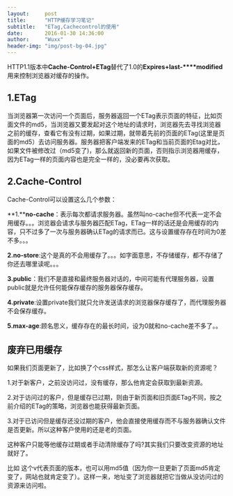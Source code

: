```yaml
---
layout:     post
title:      "HTTP缓存学习笔记"
subtitle:   "ETag,Cachecontrol的使用"
date:       2016-01-30 14:36:00
author:     "Wuxx"
header-img: "img/post-bg-04.jpg"
---
```


HTTP1.1版本中**Cache-Control+ETag**替代了1.0的**Expires+last-****modified**用来控制浏览器对缓存的操作。

## 1.ETag ##
当浏览器第一次访问一个页面后，服务器返回一个ETag表示页面的特征，比如页面文件的md5，当浏览器又要发起对这个地址的请求时，浏览器先去寻找浏览器之前的缓存，查看它有没有过期，如果过期，就带着先前的页面的ETag(这里是页面的md5）去访问服务器。服务器把客户端发来的ETag和当前页面的Etag对比，如果文件被修改过（md5变了)，那么就返回新的页面，否则指示浏览器用缓存，因为ETag一样的页面内容也是完全一样的，没必要再次获取。

## 2.Cache-Control ##
Cache-Control可以设置这么几个参数：

**1.****no-cache**：表示每次都请求服务器。虽然叫no-cache但不代表一定不会用缓存。。。浏览器会请求与服务器匹配ETag，ETag一样的话还是会用缓存的内容，只不过多了一次与服务器确认ETag的请求而已。这与设置缓存存在时间为0差不多。。。

**2.no-store**:这个是真的不会用缓存了。。。如字面意思，不存储缓存，都不存储了你还去哪里读呢。。。

**3.public**：我们不是直接和最终服务器对话的，中间可能有代理服务器，设置public就是允许任何能保存缓存的服务器保存缓存。

**4.private**:设置private我们就只允许发送请求的浏览器保存缓存了，而代理服务器不会保存缓存。

**5.max-age**:顾名思义，缓存存在的最长时间，设为0就和no-cache差不多了。。

## 废弃已用缓存 ##
如果我们页面更新了，比如换了个css样式，那怎么让客户端获取新的资源呢？

1.对于新客户，之前没访问过，没有缓存，那么他肯定会获取到最新资源。

2.对于访问过的客户，但是缓存已过期，则由于新页面和旧页面ETag不同，按之前介绍的ETag的策略，浏览器也能获得最新页面。

3.对于已访问但是缓存还没过期的客户，他会直接使用缓存而不与服务器确认文件是否更新。所以这种客户使用的还是老的页面。

这种客户只能等他缓存过期或者手动清除缓存了吗?其实我们只要改变资源的地址就好了。

比如<link rel="stylesheet" href="www.xxx.yyy?v=123456">
这个v代表页面的版本，也可以用md5值（因为你一旦更新了页面md5肯定变了，网站也就肯定变了）。这样一来，地址变了浏览器就把它当做从没访问过的资源来访问啦。